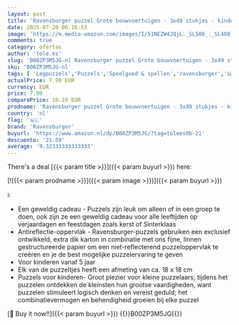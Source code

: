 ```yaml
---
layout: post
title: 'Ravensburger puzzel Grote bouwvoertuigen - 3x49 stukjes - kinderpuzzel'
date: 2025-07-20 06:16:53
image: 'https://m.media-amazon.com/images/I/51NEZW4JQjL._SL500_._SL400_.jpg'
comments: true
category: ofertas
author: 'tole.es'
slug: 'B00ZP3M5JG-nl Ravensburger puzzel Grote bouwvoertuigen - 3x49 stukjes -...'
sku: 'B00ZP3M5JG-nl'
tags: [ 'Legpuzzels','Puzzels','Speelgoed & spellen','ravensburger','🇳🇱', ]
actualPrice: 7.99 EUR
currency: EUR
price: 7.99
comparePrice: 10.19 EUR
prodname: 'Ravensburger puzzel Grote bouwvoertuigen - 3x49 stukjes - kinderpuzzel'
country: 'nl'
flag: '🇳🇱'
brand: 'Ravensburger'
buyurl: 'https://www.amazon.nl/dp/B00ZP3M5JG/?tag=tolees0b-21'
descuento: '21.59'
average: '9.32333333333333'
---
```


There's a deal [{{< param title >}}]({{< param buyurl >}})  here:

[![{{< param prodname >}}]({{< param image >}})]({{< param buyurl >}})

ℹ️:

- Een geweldig cadeau - Puzzels zijn leuk om alleen of in een groep te doen, ook zijn ze een geweldig cadeau voor alle leeftijden op verjaardagen en feestdagen zoals kerst of Sinterklaas
- Antireflectie-oppervlak - Ravensburger-puzzels gebruiken een exclusief ontwikkeld, extra dik karton in combinatie met ons fijne, linnen gestructureerde papier om een ​​niet-reflecterend puzzeloppervlak te creëren en je de best mogelijke puzzelervaring te geven
- Voor kinderen vanaf 5 jaar
- Elk van de puzzeltjes heeft een afmeting van ca. 18 x 18 cm
- Puzzels voor kinderen- Groot plezier voor kleine puzzelaars; tijdens het puzzelen ontdekken de kleinsten hun grootse vaardigheden, want puzzelen stimuleert logisch denken en vereist geduld; het combinatievermogen en behendigheid groeien bij elke puzzel

[🛒 Buy it now!!]({{< param buyurl >}})
{{<world>}}B00ZP3M5JG{{</world>}}
